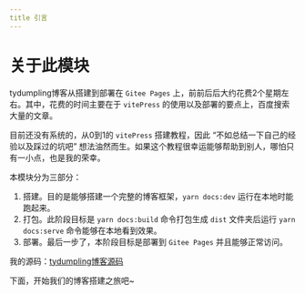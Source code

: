 ```yaml
---
title 引言
---
```

# 关于此模块

tydumpling博客从搭建到部署在 `Gitee Pages` 上，前前后后大约花费2个星期左右。其中，花费的时间主要在于 `vitePress` 的使用以及部署的要点上，百度搜索大量的文章。

目前还没有系统的，从0到1的 `vitePress` 搭建教程，因此 “不如总结一下自己的经验以及踩过的坑吧” 想法油然而生。如果这个教程很幸运能够帮助到别人，哪怕只有一小点，也是我的荣幸。

本模块分为三部分：
1. 搭建。目的是能够搭建一个完整的博客框架，`yarn docs:dev` 运行在本地时能跑起来。
2. 打包。此阶段目标是 `yarn docs:build` 命令打包生成 `dist` 文件夹后运行 `yarn docs:serve` 命令能够在本地看到效果。
3. 部署。最后一步了，本阶段目标是部署到 `Gitee Pages` 并且能够正常访问。

我的源码：[tydumpling博客源码](https://gitee.com/duyidao/blog)

下面，开始我们的博客搭建之旅吧~